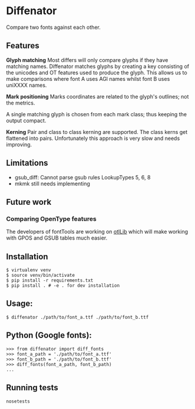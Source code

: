 # Diffenator

Compare two fonts against each other.

## Features

**Glyph matching**
Most differs will only compare glyphs if they have matching names. Diffenator matches glyphs by creating a key consisting of the unicodes and OT features used to produce the glyph. This allows us to make comparisons where font A uses AGl names whilst font B uses uniXXXX names.

**Mark positioning**
Marks coordinates are related to the glyph's outlines; not the metrics.

A single matching glyph is chosen from each mark class; thus keeping the output compact.

**Kerning**
Pair and class to class kerning are supported. The class kerns get flattened into pairs. Unfortunately this approach is very slow and needs improving.


## Limitations

- gsub_diff: Cannot parse gsub rules LookupTypes 5, 6, 8
- mkmk still needs implementing


## Future work

### Comparing OpenType features

The developers of fontTools are working on [otlLib](https://github.com/fonttools/fonttools/issues/468) which will make working with GPOS and GSUB tables much easier.


## Installation
```
$ virtualenv venv
$ source venv/bin/activate
$ pip install -r requirements.txt
$ pip install . # -e . for dev installation
```

## Usage:

```
$ diffenator ./path/to/font_a.ttf ./path/to/font_b.ttf
```

## Python (Google fonts):

```
>>> from diffenator import diff_fonts
>>> font_a_path = './path/to/font_a.ttf'
>>> font_b_path = './path/to/font_b.ttf'
>>> diff_fonts(font_a_path, font_b_path)
...
```

## Running tests
```
nosetests
```